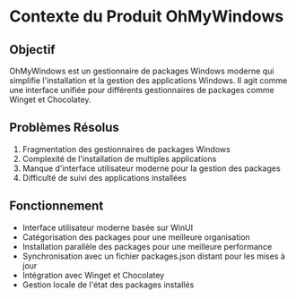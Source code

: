 # Contexte du Produit OhMyWindows

## Objectif
OhMyWindows est un gestionnaire de packages Windows moderne qui simplifie l'installation et la gestion des applications Windows. Il agit comme une interface unifiée pour différents gestionnaires de packages comme Winget et Chocolatey.

## Problèmes Résolus
1. Fragmentation des gestionnaires de packages Windows
2. Complexité de l'installation de multiples applications
3. Manque d'interface utilisateur moderne pour la gestion des packages
4. Difficulté de suivi des applications installées

## Fonctionnement
- Interface utilisateur moderne basée sur WinUI
- Catégorisation des packages pour une meilleure organisation
- Installation parallèle des packages pour une meilleure performance
- Synchronisation avec un fichier packages.json distant pour les mises à jour
- Intégration avec Winget et Chocolatey
- Gestion locale de l'état des packages installés 